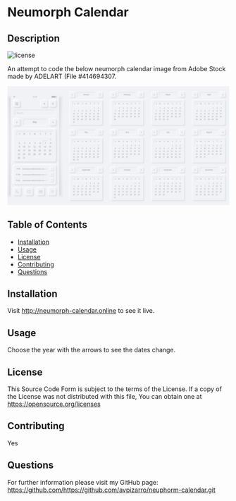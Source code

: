 # Neumorph Calendar

  ## Description
  ![license](https://img.shields.io/badge/license--green.svg)

  An attempt to code the below neumorph calendar image from Adobe Stock made by ADELART (File #414694307.

  ![Calendar](./public/Calendar.png)

  ## Table of Contents

  * [Installation](#installation)
  * [Usage](#usage)
  * [License](#license)
  * [Contributing](#contributing)
  * [Questions](#questions)

  ## Installation
  Visit http://neumorph-calendar.online to see it live. 

  ## Usage
  Choose the year with the arrows to see the dates change.

  ## License
  This Source Code Form is subject to the terms of the  License. 
  If a copy of the License was not distributed with this file, You can obtain one at https://opensource.org/licenses

  ## Contributing
  Yes

  ## Questions
  For further information please visit my GitHub page:
  https://github.com/https://github.com/avpizarro/neuphorm-calendar.git
  